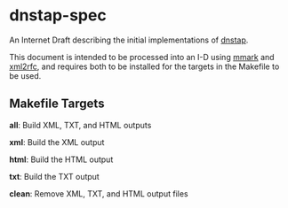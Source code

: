 # dnstap-spec
An Internet Draft describing the initial implementations of [dnstap].

This document is intended to be processed into an I-D using [mmark] and
[xml2rfc], and requires both to be installed for the targets in the Makefile
to be used.

## Makefile Targets

**all**: Build XML, TXT, and HTML outputs 

**xml**: Build the XML output

**html**: Build the HTML output

**txt**: Build the TXT output

**clean**: Remove XML, TXT, and HTML output files

[dnstap]: http://dnstap.info/
[mmark]: https://github.com/miekg/mmark
[xml2rfc]: https://xml2rfc.tools.ietf.org/
